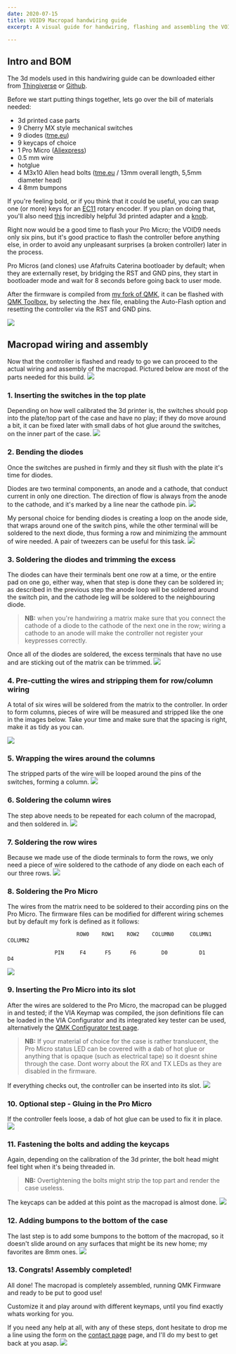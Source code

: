 ```yaml
---
date: 2020-07-15
title: VOID9 Macropad handwiring guide
excerpt: A visual guide for handwiring, flashing and assembling the VOID9 Macropad.

---
```


## Intro and BOM

The 3d models used in this handwiring guide can be downloaded either from [Thingiverse](https://www.thingiverse.com/thing:4222157) or [Github](https://github.com/victorlucachi/void9).

Before we start putting things together, lets go over the bill of materials needed:

- 3d printed case parts
- 9 Cherry MX style mechanical switches
- 9 diodes ([tme.eu](https://www.tme.eu/ro/en/details/1n4148-dio/tht-universal-diodes/diotec-semiconductor/1n4148/))
- 9 keycaps of choice
- 1 Pro Micro ([Aliexpress](https://www.aliexpress.com/item/32902569443.html))
- 0.5 mm wire
- hotglue
- 4 M3x10 Allen head bolts ([tme.eu](https://www.tme.eu/ro/en/details/m3x10_d912-a2/bolts/kraftberg/) / 13mm overall length, 5,5mm diameter head)
- 4 8mm bumpons

If you're feeling bold, or if you think that it could be useful, you can swap one (or more) keys for an [EC11](https://www.aliexpress.com/item/32872039030.html) rotary encoder. If you plan on doing that, you'll also need [this](https://www.thingiverse.com/thing:3770166) incredibly helpful 3d printed adapter and a [knob](https://www.aliexpress.com/item/4000094107137.html).

Right now would be a good time to flash your Pro Micro; the VOID9 needs only six pins, but it's good practice to flash the controller before anything else, in order to avoid any unpleasant surprises (a broken controller) later in the process.

Pro Micros (and clones) use Afafruits Caterina bootloader by default; when they are externally reset, by bridging the RST and GND pins, they start in bootloader mode and wait for 8 seconds before going back to user mode.

After the firmware is compiled from [my fork of QMK](https://github.com/victorlucachi/qmk_firmware/tree/master/keyboards/handwired/void9), it can be flashed with [QMK Toolbox](https://qmk.fm/toolbox/), by selecting the .hex file, enabling the Auto-Flash option and resetting the controller via the RST and GND pins.

![](/uploads/various/qmk_toolbox_2.png)

## Macropad wiring and assembly

Now that the controller is flashed and ready to go we can proceed to the actual wiring and assembly of the macropad. Pictured below are most of the parts needed for this build.
![](/uploads/void9_guide/DSC_2866.jpg)

### 1. Inserting the switches in the top plate

Depending on how well calibrated the 3d printer is, the switches should pop into the plate/top part of the case and have no play; if they do move around a bit, it can be fixed later with small dabs of hot glue around the switches, on the inner part of the case.
![](/uploads/void9_guide/DSC_2868.jpg)

### 2. Bending the diodes

Once the switches are pushed in firmly and they sit flush with the plate it's time for diodes.

Diodes are two terminal components, an anode and a cathode, that conduct current in only one direction. The direction of flow is always from the anode to the cathode, and it's marked by a line near the cathode pin.
![](/uploads/void9_guide/DSC_2871.jpg)

My personal choice for bending diodes is creating a loop on the anode side, that wraps around one of the switch pins, while the other terminal will be soldered to the next diode, thus forming a row and minimizing the ammount of wire needed. A pair of tweezers can be useful for this task.
![](/uploads/void9_guide/DSC_2876.jpg)

### 3. Soldering the diodes and trimming the excess

The diodes can have their terminals bent one row at a time, or the entire pad on one go, either way, when that step is done they can be soldered in; as described in the previous step the anode loop will be soldered around the switch pin, and the cathode leg will be soldered to the neighbouring diode. 

> <b>NB:</b> when you're handwiring a matrix make sure that you connect the cathode of a diode to the cathode of the next one in the row; wiring a cathode to an anode will make the controller not register your keypresses correctly.

Once all of the diodes are soldered, the excess terminals that have no use and are sticking out of the matrix can be trimmed.
![](/uploads/void9_guide/DSC_2881.jpg)

### 4. Pre-cutting the wires and stripping them for row/column wiring

A total of six wires will be soldered from the matrix to the controller. In order to form columns, pieces of wire will be measured and stripped like the one in the images below. Take your time and make sure that the spacing is right, make it as tidy as you can.

![](/uploads/void9_guide/DSC_2883.jpg)
### 5. Wrapping the wires around the columns

The stripped parts of the wire will be looped around the pins of the switches, forming a column.
![](/uploads/void9_guide/DSC_2884.jpg)

### 6. Soldering the column wires

The step above needs to be repeated for each column of the macropad, and then soldered in.
![](/uploads/void9_guide/DSC_2885.jpg)

### 7. Soldering the row wires

Because we made use of the diode terminals to form the rows, we only need a piece of wire soldered to the cathode of any diode on each each of our three rows.
![](/uploads/void9_guide/DSC_2887.jpg)

### 8. Soldering the Pro Micro

The wires from the matrix need to be soldered to their according pins on the Pro Micro. The firmware files can be modified for different wiring schemes but by default my fork is defined as it follows:

                          ROW0 	  ROW1 	  ROW2 	  COLUMN0 	  COLUMN1 	  COLUMN2 	 

                   PIN 	   F4  	   F5  	   F6  	     D0   	     D1   	     D4   	 
![](/uploads/void9_guide/DSC_2888.jpg)

### 9. Inserting the Pro Micro into its slot

After the wires are soldered to the Pro Micro, the macropad can be plugged in and tested; if the VIA Keymap was compiled, the json definitions file can be loaded in the VIA Configurator and its integrated key tester can be used, alternatively the [QMK Configurator test page](https://config.qmk.fm/#/test).

> <b>NB:</b> If your material of choice for the case is rather translucent, the Pro Micro status LED can be covered with a dab of hot glue or anything that is opaque (such as electrical tape) so it doesnt shine through the case. Dont worry about the RX and TX LEDs as they are disabled in the firmware.

If everything checks out, the controller can be inserted into its slot.
![](/uploads/void9_guide/DSC_2891.jpg)

### 10. Optional step - Gluing in the Pro Micro

If the controller feels loose, a dab of hot glue can be used to fix it in place.
![](/uploads/void9_guide/DSC_2892.jpg)

### 11. Fastening the bolts and adding the keycaps

Again, depending on the calibration of the 3d printer, the bolt head might feel tight when it's being threaded in.

> <b>NB:</b> Overtightening the bolts might strip the top part and render the case useless.

The keycaps can be added at this point as the macropad is almost done.
![](/uploads/void9_guide/DSC_2894.jpg)

### 12. Adding bumpons to the bottom of the case

The last step is to add some bumpons to the bottom of the macropad, so it doesn't slide around on any surfaces that might be its new home; my favorites are 8mm ones.
![](/uploads/void9_guide/DSC_2902.jpg)


### 13. Congrats! Assembly completed!

All done! The macropad is completely assembled, running QMK Firmware and ready to be put to good use!

Customize it and play around with different keymaps, until you find exactly whats working for you.

If you need any help at all, with any of these steps, dont hesitate to drop me a line using the form on the [contact page](/contact) page, and I'll do my best to get back at you asap.
![](/uploads/void9_guide/DSC_2900.jpg)
